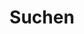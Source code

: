 ---
title: "Suchen" # in any language you want
layout: "search" # necessary for search
# url: "/archive"
# description: "Description for Search"
summary: "search"
placeholder: "Suchtext eingeben..."
---